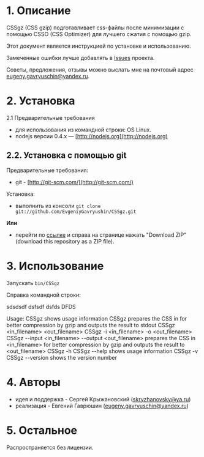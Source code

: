 # 1. Описание

CSSgz (CSS gzip) подготавливает css-файлы после минимизации с помощью CSSO (CSS Optimizer) для лучшего сжатия с помощью
gzip.

Этот документ является инструкцией по установке и использованию.

Замеченные ошибки лучше добавлять  в [Issues](https://github.com/EvgeniyGavryushin/CSSgz/issues) проекта.

Советы, предложения, отзывы можно выслать мне на почтовый адрес <eugeny.gavryuschin@yandex.ru>.

# 2. Установка

2.1 Предварительные требования

* для использования из командной строки: OS Linux.
* nodejs версии 0.4.x — [http://nodejs.org](http://nodejs.org)

## 2.2. Установка с помощью git 

Предварительные требования:

* git - [http://git-scm.com/](http://git-scm.com/)

Установка:

* выполнить из консоли `git clone git://github.com/EvgeniyGavryushin/CSSgz.git`

**Или**

* перейти по [ссылке](https://github.com/EvgeniyGavryushin/CSSgz) и справа на странице нажать "Download ZIP" (download this repository as a ZIP file).

# 3. Использование

Запускать `bin/CSSgz`

Справка командной строки:

sdsdsdf
dsfsdf
dsfds 
    DFDS

Usage:
    CSSgz
        shows usage information
    CSSgz <filename>
        prepares the CSS in <filename> for better compression by gzip and outputs the result to stdout
    CSSgz <in_filename> <out_filename>
    CSSgz -i <in_filename> -o <out_filename>
    CSSgz --input <in_filename> --output <out_filename>
        prepares the CSS in <in_filename> for better compression by gzip and outputs the result to <out_filename>
    CSSgz -h
    CSSgz --help
        shows usage information
    CSSgz -v    
    CSSgz --version
        shows the version number

# 4. Авторы
* идея и поддержка - Сергей Крыжановский (<skryzhanovsky@ya.ru>)
* реализация - Евгений Гаврюшин (<eugeny.gavryuschin@yandex.ru>)
               
# 5. Остальное
  
Распространяется без лицензии.
